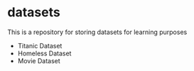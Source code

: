 # datasets

This is a repository for storing datasets for learning purposes

- Titanic Dataset
- Homeless Dataset
- Movie Dataset
